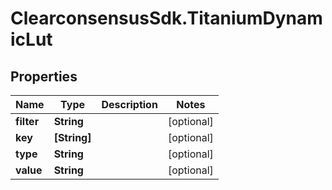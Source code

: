 # ClearconsensusSdk.TitaniumDynamicLut

## Properties

Name | Type | Description | Notes
------------ | ------------- | ------------- | -------------
**filter** | **String** |  | [optional] 
**key** | **[String]** |  | [optional] 
**type** | **String** |  | [optional] 
**value** | **String** |  | [optional] 



